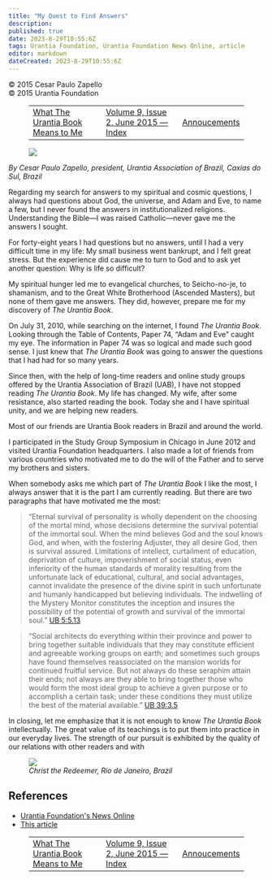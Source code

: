 ```yaml
---
title: "My Quest to Find Answers"
description: 
published: true
date: 2023-8-29T10:55:6Z
tags: Urantia Foundation, Urantia Foundation News Online, article
editor: markdown
dateCreated: 2023-8-29T10:55:6Z
---
```


<p class="v-card v-sheet theme--light gray lighten-3 px-2">© 2015 Cesar Paulo Zapello<br>© 2015 Urantia Foundation</p>
<figure class="table chapter-navigator">
  <table>
    <tbody>
      <tr>
        <td>
        <a href="/en/article/Andrea_Barnes/What_The_Urantia_Book_Means_to_Me">
          <span class="mdi mdi-arrow-left-drop-circle"></span><span class="pl-2">What The Urantia Book Means to Me</span>
        </a>
        </td>
        <td>
        <a href="/en/index/articles_uf_news_online#volume-9-issue-2-june-2015">
          <span class="mdi mdi-book-open-variant"></span><span class="pl-2">Volume 9, Issue 2, June 2015 — Index</span>
        </a>
        </td>
        <td>
        <a href="/en/article/UF_News_Online/Annoucements_2015_06">
          <span class="pr-2">Annoucements</span><span class="mdi mdi-arrow-right-drop-circle"></span>
        </a>
        </td>
      </tr>
    </tbody>
  </table>
</figure>


<figure id="Figure_1" class="image urantiapedia image-style-align-left">
<img src="/image/article/UF_News_Online/2015_06/035.jpg">
</figure>

_By Cesar Paulo Zapello, president, Urantia Association of Brazil, Caxias do Sul, Brazil_

Regarding my search for answers to my spiritual and cosmic questions, I always had questions about God, the universe, and Adam and Eve, to name a few, but I never found the answers in institutionalized religions. Understanding the Bible—I was raised Catholic—never gave me the answers I sought.

For forty-eight years I had questions but no answers, until I had a very difficult time in my life: My small business went bankrupt, and I felt great stress. But the experience did cause me to turn to God and to ask yet another question: Why is life so difficult?

My spiritual hunger led me to evangelical churches, to Seicho-no-je, to shamanism, and to the Great White Brotherhood (Ascended Masters), but none of them gave me answers. They did, however, prepare me for my discovery of _The Urantia Book_.

On July 31, 2010, while searching on the internet, I found _The Urantia Book_. Looking through the Table of Contents, Paper 74, “Adam and Eve” caught my eye. The information in Paper 74 was so logical and made such good sense. I just knew that _The Urantia Book_ was going to answer the questions that I had had for so many years.

Since then, with the help of long-time readers and online study groups offered by the Urantia Association of Brazil (UAB), I have not stopped reading _The Urantia Book_. My life has changed. My wife, after some resistance, also started reading the book. Today she and I have spiritual unity, and we are helping new readers.

Most of our friends are Urantia Book readers in Brazil and around the world.

I participated in the Study Group Symposium in Chicago in June 2012 and visited Urantia Foundation headquarters. I also made a lot of friends from various countries who motivated me to do the will of the Father and to serve my brothers and sisters.

When somebody asks me which part of _The Urantia Book_ I like the most, I always answer that it is the part I am currently reading. But there are two paragraphs that have motivated me the most:

> “Eternal survival of personality is wholly dependent on the choosing of the mortal mind, whose decisions determine the survival potential of the immortal soul. When the mind believes God and the soul knows God, and when, with the fostering Adjuster, they all desire God, then is survival assured. Limitations of intellect, curtailment of education, deprivation of culture, impoverishment of social status, even inferiority of the human standards of morality resulting from the unfortunate lack of educational, cultural, and social advantages, cannot invalidate the presence of the divine spirit in such unfortunate and humanly handicapped but believing individuals. The indwelling of the Mystery Monitor constitutes the inception and insures the possibility of the potential of growth and survival of the immortal soul.” <a id="a58_823"></a>[UB 5:5.13](/en/The_Urantia_Book/5#p5_13)

> “Social architects do everything within their province and power to bring together suitable individuals that they may constitute efficient and agreeable working groups on earth; and sometimes such groups have found themselves reassociated on the mansion worlds for continued fruitful service. But not always do these seraphim attain their ends; not always are they able to bring together those who would form the most ideal group to achieve a given purpose or to accomplish a certain task; under these conditions they must utilize the best of the material available.” <a id="a60_570"></a>[UB 39:3.5](/en/The_Urantia_Book/39#p3_5)

In closing, let me emphasize that it is not enough to know _The Urantia Book_ intellectually. The great value of its teachings is to put them into practice in our everyday lives. The strength of our pursuit is exhibited by the quality of our relations with other readers and with

<figure id="Figure_2" class="image urantiapedia">
<img src="/image/article/UF_News_Online/2015_06/040.jpg">
<figcaption><em>Christ the Redeemer, Rio de Janeiro, Brazil</em></figcaption>
</figure>

## References

- [Urantia Foundation's News Online](https://www.urantia.org/urantia-foundation/newsletter-pdf-archives)
- [This article](https://www.urantia.org/news/2015-06/my-quest-find-answers)

<figure class="table chapter-navigator">
  <table>
    <tbody>
      <tr>
        <td>
        <a href="/en/article/Andrea_Barnes/What_The_Urantia_Book_Means_to_Me">
          <span class="mdi mdi-arrow-left-drop-circle"></span><span class="pl-2">What The Urantia Book Means to Me</span>
        </a>
        </td>
        <td>
        <a href="/en/index/articles_uf_news_online#volume-9-issue-2-june-2015">
          <span class="mdi mdi-book-open-variant"></span><span class="pl-2">Volume 9, Issue 2, June 2015 — Index</span>
        </a>
        </td>
        <td>
        <a href="/en/article/UF_News_Online/Annoucements_2015_06">
          <span class="pr-2">Annoucements</span><span class="mdi mdi-arrow-right-drop-circle"></span>
        </a>
        </td>
      </tr>
    </tbody>
  </table>
</figure>
